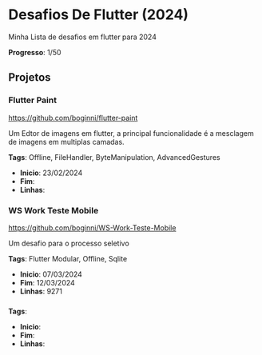 # Desafios De Flutter (2024)
Minha Lista de desafios em flutter para 2024

**Progresso**: 1/50

## Projetos

### Flutter Paint 
https://github.com/boginni/flutter-paint

Um Edtor de imagens em flutter, a principal funcionalidade é a mesclagem de imagens em multiplas camadas.

**Tags**: Offline, FileHandler, ByteManipulation, AdvancedGestures

 * **Inicio**: 23/02/2024
 * **Fim**: 
 * **Linhas**:


### WS Work Teste Mobile
https://github.com/boginni/WS-Work-Teste-Mobile

Um desafio para o processo seletivo

**Tags**: Flutter Modular, Offline, Sqlite

 * **Inicio**: 07/03/2024
 * **Fim**: 12/03/2024
 * **Linhas**: 9271


### 

**Tags**: 

 * **Inicio**: 
 * **Fim**:
 * **Linhas**:
